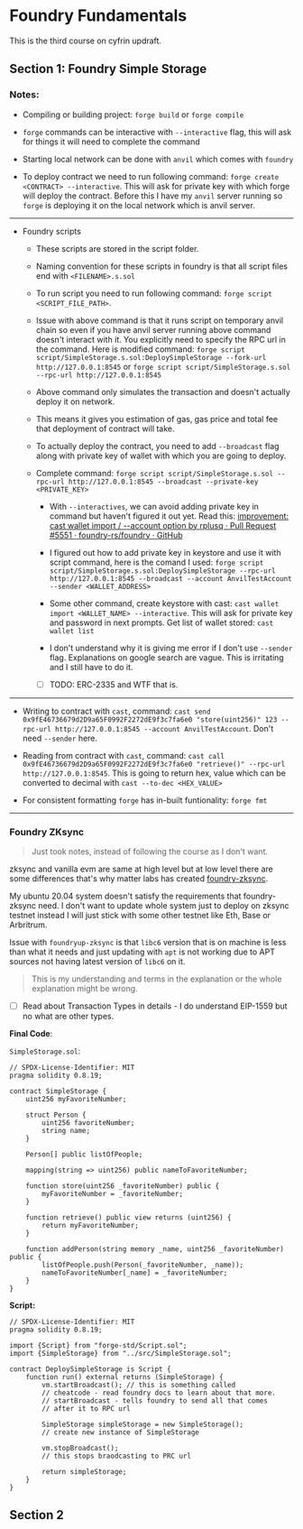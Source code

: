 # Foundry Fundamentals

This is the third course on cyfrin updraft.

## Section 1: Foundry Simple Storage

### Notes:

-   Compiling or building project: `forge build` or `forge compile`

-   `forge` commands can be interactive with `--interactive` flag, this will ask for things it will need to complete the command

-   Starting local network can be done with `anvil` which comes with `foundry`

-   To deploy contract we need to run following command: `forge create <CONTRACT> --interactive`. This will ask for private key with which forge will deploy the contract. Before this I have my `anvil` server running so `forge` is deploying it on the local network which is anvil server.

---

-   Foundry scripts

    -   These scripts are stored in the script folder.

    -   Naming convention for these scripts in foundry is that all script files end with `<FILENAME>.s.sol`

    -   To run script you need to run following command: `forge script <SCRIPT_FILE_PATH>`.

    -   Issue with above command is that it runs script on temporary anvil chain so even if you have anvil server running above command doesn't interact with it. You explicitly need to specify the RPC url in the command. Here is modified command: `forge script script/SimpleStorage.s.sol:DeploySimpleStorage --fork-url http://127.0.0.1:8545` or `forge script script/SimpleStorage.s.sol --rpc-url http://127.0.0.1:8545`

    -   Above command only simulates the transaction and doesn't actually deploy it on network.

    -   This means it gives you estimation of gas, gas price and total fee that deployment of contract will take.

    -   To actually deploy the contract, you need to add `--broadcast` flag along with private key of wallet with which you are going to deploy.

    -   Complete command: `forge script script/SimpleStorage.s.sol --rpc-url http://127.0.0.1:8545 --broadcast --private-key <PRIVATE_KEY>`

        -   With `--interactives`, we can avoid adding private key in command but haven't figured it out yet. Read this: [improvement: cast wallet import / --account option by rplusq · Pull Request #5551 · foundry-rs/foundry · GitHub](https://github.com/foundry-rs/foundry/pull/5551)

        -   I figured out how to add private key in keystore and use it with script command, here is the comand I used: `forge script script/SimpleStorage.s.sol:DeploySimpleStorage --rpc-url http://127.0.0.1:8545 --broadcast --account AnvilTestAccount --sender <WALLET_ADDRESS>`

        -   Some other command, create keystore with cast: `cast wallet import <WALLET_NAME> --interactive`. This will ask for private key and password in next prompts. Get list of wallet stored: `cast wallet list`

        -   I don't understand why it is giving me error if I don't use `--sender` flag. Explanations on google search are vague. This is irritating and I still have to do it.

        -   [ ] TODO: ERC-2335 and WTF that is.

---

-   Writing to contract with `cast`, command: `cast send 0x9fE46736679d2D9a65F0992F2272dE9f3c7fa6e0 "store(uint256)" 123 --rpc-url http://127.0.0.1:8545 --account AnvilTestAccount`. Don't need `--sender` here.

-   Reading from contract with `cast`, command: `cast call 0x9fE46736679d2D9a65F0992F2272dE9f3c7fa6e0 "retrieve()" --rpc-url http://127.0.0.1:8545`. This is going to return hex, value which can be converted to decimal with `cast --to-dec <HEX_VALUE>`

-   For consistent formatting `forge` has in-built funtionality: `forge fmt`

---

### Foundry ZKsync

> Just took notes, instead of following the course as I don't want.

zksync and vanilla evm are same at high level but at low level there are some differences that's why matter labs has created [foundry-zksync](https://github.com/matter-labs/foundry-zksync).

My ubuntu 20.04 system doesn't satisfy the requirements that foundry-zksync need. I don't want to update whole system just to deploy on zksync testnet instead I will just stick with some other testnet like Eth, Base or Arbritrum.

Issue with `foundryup-zksync` is that `libc6` version that is on machine is less than what it needs and just updating with `apt` is not working due to APT sources not having latest version of `libc6` on it.

> This is my understanding and terms in the explanation or the whole explanation might be wrong.

-   [ ] Read about Transaction Types in details - I do understand EIP-1559 but no what are other types.

**Final Code**:

`SimpleStorage.sol`:
```solidity
// SPDX-License-Identifier: MIT
pragma solidity 0.8.19;

contract SimpleStorage {
    uint256 myFavoriteNumber;

    struct Person {
        uint256 favoriteNumber;
        string name;
    }

    Person[] public listOfPeople;

    mapping(string => uint256) public nameToFavoriteNumber;

    function store(uint256 _favoriteNumber) public {
        myFavoriteNumber = _favoriteNumber;
    }

    function retrieve() public view returns (uint256) {
        return myFavoriteNumber;
    }

    function addPerson(string memory _name, uint256 _favoriteNumber) public {
        listOfPeople.push(Person(_favoriteNumber, _name));
        nameToFavoriteNumber[_name] = _favoriteNumber;
    }
}
```

**Script:**
```solidity
// SPDX-License-Identifier: MIT
pragma solidity 0.8.19;

import {Script} from "forge-std/Script.sol";
import {SimpleStorage} from "../src/SimpleStorage.sol";

contract DeploySimpleStorage is Script {
    function run() external returns (SimpleStorage) {
        vm.startBroadcast(); // this is something called
        // cheatcode - read foundry docs to learn about that more.
        // startBroadcast - tells foundry to send all that comes
        // after it to RPC url

        SimpleStorage simpleStorage = new SimpleStorage();
        // create new instance of SimpleStorage

        vm.stopBroadcast();
        // this stops braodcasting to PRC url

        return simpleStorage;
    }
}
```

## Section 2

